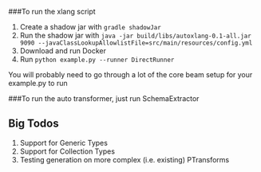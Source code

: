 ###To run the xlang script
1. Create a shadow jar with `gradle shadowJar`
2. Run the shadow jar with `java -jar build/libs/autoxlang-0.1-all.jar 9090 --javaClassLookupAllowlistFile=src/main/resources/config.yml`
3. Download and run Docker
4. Run `python example.py --runner DirectRunner`

You will probably need to go through a lot of the core beam setup for your example.py to run

###To run the auto transformer, just run SchemaExtractor

## Big Todos
1. Support for Generic Types
2. Support for Collection Types
3. Testing generation on more complex (i.e. existing) PTransforms